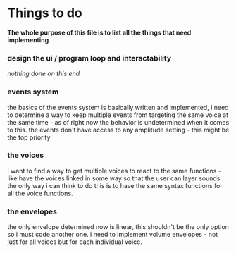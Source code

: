 # Things to do

**The whole purpose of this file is to list all the things that need implementing**

### design the ui / program loop and interactability 
*nothing done on this end*

### events system
the basics of the events system is basically written and implemented, i need to determine a way to keep multiple events from targeting the same voice at the same time - as of right now the behavior is undetermined when it comes to this. 
the events don't have access to any amplitude setting - this might be the top priority

### the voices
i want to find a way to get multiple voices to react to the same functions - like have the voices linked in some way so that the user can layer sounds. the only way i can think to do this is to have the same syntax functions for all the voice functions. 

### the envelopes
the only envelope determined now is linear, this shouldn't be the only option so i must code another one. i need to implement volume envelopes - not just for all voices but for each individual voice. 